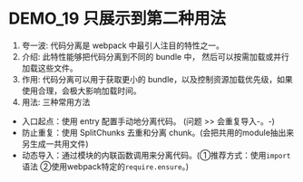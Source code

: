 # DEMO_19 只展示到第二种用法

01. 夸一波: 代码分离是 webpack 中最引人注目的特性之一。
02. 介绍: 此特性能够把代码分离到不同的 bundle 中， 然后可以按需加载或并行加载这些文件。
03. 作用: 代码分离可以用于获取更小的 bundle，以及控制资源加载优先级，如果使用合理，会极大影响加载时间。
04. 用法: 三种常用方法
- 入口起点：使用 entry 配置手动地分离代码。 (问题 >> 会重复导入-。-)
- 防止重复：使用 SplitChunks 去重和分离 chunk。(会把共用的module抽出来另生成一共用文件)
- 动态导入：通过模块的内联函数调用来分离代码。(①推荐方式：使用`import`语法 ②使用webpack特定的`require.ensure`。)



